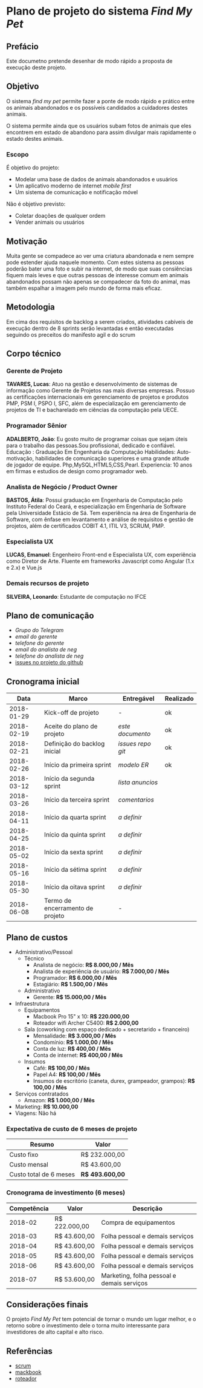 # Plano de projeto do sistema *Find My Pet*

## Prefácio

Este documetno pretende desenhar de modo rápido a proposta de execução deste projeto.

## Objetivo

O sistema *find my pet* permite fazer a ponte de modo rápido e prático entre os animais abandonados e os possíveis candidados a cuidadores destes animais.

O sistema permite ainda que os usuários subam fotos de animais que eles encontrem em estado de abandono para assim divulgar mais rapidamente o estado destes animais.

### Escopo

É objetivo do projeto:

- Modelar uma base de dados de animais abandonados e usuários
- Um aplicativo moderno de internet *mobile first*
- Um sistema de comunicação e notificação móvel

Não é objetivo previsto:

- Coletar doações de qualquer ordem
- Vender animais ou usuários

## Motivação

Muita gente se compadece ao ver uma criatura abandonada e nem sempre pode estender ajuda naquele momento. Com estes sistema as pessoas poderão bater uma foto e subir na internet, de modo que suas consiências fiquem mais leves e que outras pessoas de interesse comum em animais abandonados possam não apenas se compadecer da foto do animal, mas também espalhar a imagem pelo mundo de forma mais eficaz.

## Metodologia

Em cima dos requisitos de backlog a serem criados, atividades cabíveis de execução dentro de 8 sprints serão levantadas e então executadas seguindo os preceitos do manifesto agil e do scrum

## Corpo técnico

### Gerente de Projeto

**TAVARES, Lucas**: Atuo na gestão e desenvolvimento de sistemas de informação como Gerente de Projetos nas mais diversas empresas. Possuo as certificações internacionais em gerenciamento de projetos e produtos PMP, PSM I, PSPO I, SFC, além de especialização em gerenciamento de projetos de TI e bacharelado em ciências da computação pela UECE.

### Programador Sênior

**ADALBERTO, João**: Eu gosto muito de programar coisas que sejam úteis para o trabalho das pessoas.Sou profissional, dedicado e confiável.
Educação : Graduação Em Engenharia da Computação
Habilidades: Auto-motivação, habilidades de comunicação superiores e uma grande atitude de jogador de equipe.
Php,MySQL,HTML5,CSS,Pearl.
Experiencia: 10 anos em firmas e estudios de design como programador web.

### Analista de Negócio / Product Owner

**BASTOS, Átila**: Possui graduação em Engenharia de Computação pelo Instituto Federal do Ceará, e especialização em Engenharia de Software pela Universidade Estácio de Sá. Tem experiência na área de Engenharia de Software, com ênfase em levantamento e análise de requisitos e gestão de projetos, além de certificados COBIT 4.1, ITIL V3, SCRUM, PMP.

### Especialista UX

**LUCAS, Emanuel**: Engenheiro Front-end e Especialista UX, com experiência como Diretor de Arte. Fluente em frameworks Javascript como Angular (1.x e 2.x) e Vue.js

### Demais recursos de projeto

**SILVEIRA, Leonardo**: Estudante de computação no IFCE

## Plano de comunicação

- *Grupo do Telegram*
- *email do gerente*
- *telefone do gerente*
- *email do analista de neg*
- *telefone do analista de neg*
- [issues no projeto do github](https://github.com/sombriks/ifce-2018.1-psi/issues)

## Cronograma inicial

| Data       | Marco                            | Entregável        | Realizado |
|------------|----------------------------------|-------------------|-----------|
| 2018-01-29 | Kick-off de projeto              | -                 |    ok     |
| 2018-02-19 | Aceite do plano de projeto       | *este documento*  |    ok     |
| 2018-02-21 | Definição do backlog inicial     | *issues repo git* |    ok     |
| 2018-02-26 | Início da primeira sprint        | *modelo ER*       |    ok     |
| 2018-03-12 | Início da segunda sprint         | *lista anuncios*  |           |
| 2018-03-26 | Início da terceira sprint        | *comentarios*     |           |
| 2018-04-11 | Início da quarta sprint          | *a definir*       |           |
| 2018-04-25 | Início da quinta sprint          | *a definir*       |           |
| 2018-05-02 | Início da sexta sprint           | *a definir*       |           |
| 2018-05-16 | Início da sétima sprint          | *a definir*       |           |
| 2018-05-30 | Início da oitava sprint          | *a definir*       |           |
| 2018-06-08 | Termo de encerramento de projeto | -                 |           |

## Plano de custos

- Administrativo/Pessoal
  - Técnico
    - Analista de negócio: **R$ 8.000,00 / Mês**
    - Analista de experiência de usuário: **R$ 7.000,00 / Mês**
    - Programador: **R$ 6.000,00 / Mês**
    - Estagiário: **R$ 1.500,00 / Mês**
  - Administrativo
    - Gerente: **R$ 15.000,00 / Mês**
- Infraestrutura
  - Equipamentos 
    - Macbook Pro 15" x 10: **R$ 220.000,00**
    - Roteador wifi Archer C5400: **R$ 2.000,00**
  - Sala (coworking com espaço dedicado + secretarido + financeiro)
    - Mensalidade: **R$ 3.000,00 / Mês**
    - Condomínio: **R$ 1.000,00 / Mês**
    - Conta de luz: **R$ 400,00 / Mês**
    - Conta de internet: **R$ 400,00 / Mês**
  - Insumos
    - Café: **R$ 100,00 / Mês**
    - Papel A4: **R$ 100,00 / Mês**
    - Insumos de escritório (caneta, durex, grampeador, grampos): **R$ 100,00 / Mês**
- Serviços contratados
  - Amazon: **R$ 1.000,00 / Mês**
- Marketing: **R$ 10.000,00**
- Viagens: Não há

### Expectativa de custo de 6 meses de projeto

| Resumo                  | Valor                 |
|-------------------------|-----------------------|
| Custo fixo              |      R$ 232.000,00    |
| Custo mensal            |      R$  43.600,00    |
| Custo total de 6 meses  |    **R$ 493.600,00**  |

### Cronograma de investimento (6 meses)

| Competência | Valor         | Descrição                                  |
|-------------|---------------|--------------------------------------------|
| 2018-02     | R$ 222.000,00 | Compra de equipamentos                     |
| 2018-03     | R$  43.600,00 | Folha pessoal e demais serviços            | 
| 2018-04     | R$  43.600,00 | Folha pessoal e demais serviços            |
| 2018-05     | R$  43.600,00 | Folha pessoal e demais serviços            |
| 2018-06     | R$  43.600,00 | Folha pessoal e demais serviços            |
| 2018-07     | R$  53.600,00 | Marketing, folha pessoal e demais serviços |

## Considerações finais

O projeto *Find My Pet* tem potencial de tornar o mundo um lugar melhor, e o retorno sobre o investimento dele o torna muito interessante para investidores de alto capital e alto risco.

## Referências

- [scrum](http://www.desenvolvimentoagil.com.br/scrum/)
- [mackbook](https://www.apple.com/br/shop/buy-mac/macbook-pro/15-polegadas)
- [roteador](https://www.tp-link.com/pt/products/details/cat-9_Archer-C5400.html)
